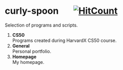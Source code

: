 
# curly-spoon &nbsp;&nbsp;&nbsp;&nbsp;&nbsp;&nbsp;[![HitCount](http://hits.dwyl.com/gusleak/curly-spoon.svg)](http://hits.dwyl.com/gusleak/curly-spoon)
Selection of programs and scripts.

1. **CS50**\
Programs created during HarvardX CS50 course.
2. **General**\
Personal portfolio.
2. **Homepage**\
My homepage.
